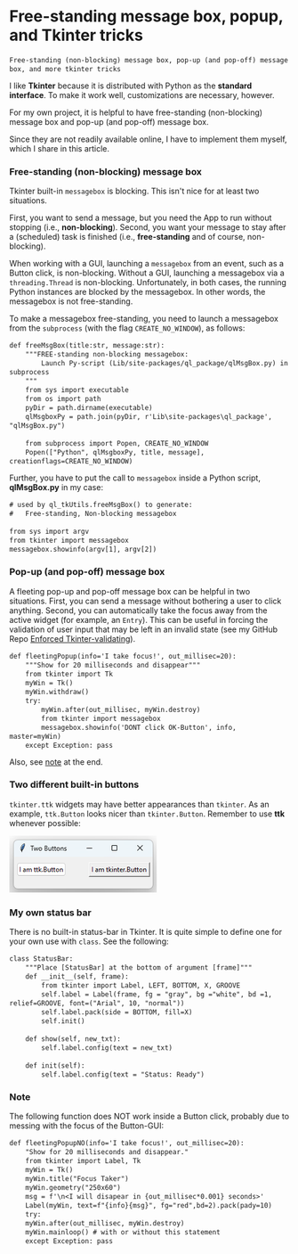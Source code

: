 # Free-standing message box, popup, and Tkinter tricks
    Free-standing (non-blocking) message box, pop-up (and pop-off) message box, and more tkinter tricks

I like **Tkinter** because it is distributed with Python as the **standard interface**. To make it work well, customizations are necessary, however.

For my own project, it is helpful to have free-standing (non-blocking) message box and pop-up (and pop-off) message box.

Since they are not readily available online, I have to implement them myself, which I share in this article.

### Free-standing (non-blocking) message box
Tkinter built-in `messagebox` is blocking. This isn't nice for at least two situations.

First, you want to send a message, but you need the App to run without stopping (i.e., **non-blocking**). Second, you want your message to stay after a (scheduled) task is finished (i.e., **free-standing** and of course, non-blocking).

When working with a GUI, launching a `messagebox` from an event, such as a Button click, is non-blocking. Without a GUI, launching a messagebox via a `threading.Thread` is non-blocking. Unfortunately, in both cases, the running Python instances are blocked by the messagebox. In other words, the messagebox is not free-standing.

To make a messagebox free-standing, you need to launch a messagebox from the `subprocess` (with the flag `CREATE_NO_WINDOW`), as follows:
```
def freeMsgBox(title:str, message:str):
    """FREE-standing non-blocking messagebox:
        Launch Py-script (Lib/site-packages/ql_package/qlMsgBox.py) in subprocess
    """
    from sys import executable
    from os import path
    pyDir = path.dirname(executable)
    qlMsgboxPy = path.join(pyDir, r'Lib\site-packages\ql_package', "qlMsgBox.py")

    from subprocess import Popen, CREATE_NO_WINDOW
    Popen(["Python", qlMsgboxPy, title, message], creationflags=CREATE_NO_WINDOW)
```
Further, you have to put the call to `messagebox` inside a Python script, **qlMsgBox.py** in my case:
```
# used by ql_tkUtils.freeMsgBox() to generate:
# 	Free-standing, Non-blocking messagebox

from sys import argv    
from tkinter import messagebox
messagebox.showinfo(argv[1], argv[2])

```

### Pop-up (and pop-off) message box

A fleeting pop-up and pop-off message box can be helpful in two situations. First, you can send a message without bothering a user to click anything. Second, you can automatically take the focus away from the active widget (for example, an `Entry`). This can be useful in forcing the validation of user input that may be left in an invalid state (see my GitHub Repo [Enforced Tkinter-validating](https://github.com/qiangliu-sd/enforcedDynaPyTkValid)).
```
def fleetingPopup(info='I take focus!', out_millisec=20):
    """Show for 20 milliseconds and disappear"""
    from tkinter import Tk
    myWin = Tk()
    myWin.withdraw()    
    try:
        myWin.after(out_millisec, myWin.destroy)
        from tkinter import messagebox
        messagebox.showinfo('DONT click OK-Button', info, master=myWin)
    except Exception: pass
```
Also, see [note](#Note) at the end.

### Two different built-in buttons

`tkinter.ttk` widgets may have better appearances than `tkinter`. As an example, `ttk.Button` looks nicer than `tkinter.Button`. Remember to use **ttk** whenever possible:

![tkinter.Button vs. ttk.Button](images/two_buttons.png)

### My own status bar
There is no built-in status-bar in Tkinter. It is quite simple to define one for your own use with `class`. See the following:
```
class StatusBar:
    """Place [StatusBar] at the bottom of argument [frame]""" 
    def __init__(self, frame):
        from tkinter import Label, LEFT, BOTTOM, X, GROOVE        
        self.label = Label(frame, fg = "gray", bg ="white", bd =1, relief=GROOVE, font=("Arial", 10, "normal"))
        self.label.pack(side = BOTTOM, fill=X)
        self.init()
     
    def show(self, new_txt):
        self.label.config(text = new_txt)
 
    def init(self):
        self.label.config(text = "Status: Ready")
```
### Note
<a name="Note"></a>
The following function does NOT work inside a Button click, probably due to messing with the focus of the Button-GUI:
```
def fleetingPopupNO(info='I take focus!', out_millisec=20):
    "Show for 20 milliseconds and disappear."
    from tkinter import Label, Tk
    myWin = Tk()
    myWin.title("Focus Taker")
    myWin.geometry("250x60")
    msg = f'\n<I will disapear in {out_millisec*0.001} seconds>'
    Label(myWin, text=f"{info}{msg}", fg="red",bd=2).pack(pady=10)
    try:
	myWin.after(out_millisec, myWin.destroy)
	myWin.mainloop() # with or without this statement
    except Exception: pass
```
